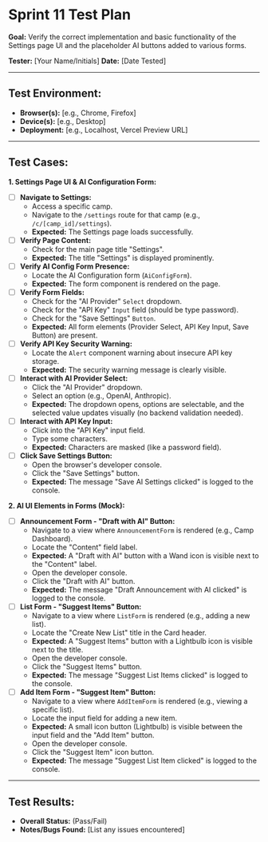 # Sprint 11 Test Plan

**Goal:** Verify the correct implementation and basic functionality of the Settings page UI and the placeholder AI buttons added to various forms.

**Tester:** [Your Name/Initials]
**Date:** [Date Tested]

---

## Test Environment:

*   **Browser(s):** [e.g., Chrome, Firefox]
*   **Device(s):** [e.g., Desktop]
*   **Deployment:** [e.g., Localhost, Vercel Preview URL]

---

## Test Cases:

**1. Settings Page UI & AI Configuration Form:**

*   [ ] **Navigate to Settings:**
    *   Access a specific camp.
    *   Navigate to the `/settings` route for that camp (e.g., `/c/[camp_id]/settings`).
    *   **Expected:** The Settings page loads successfully.
*   [ ] **Verify Page Content:**
    *   Check for the main page title "Settings".
    *   **Expected:** The title "Settings" is displayed prominently.
*   [ ] **Verify AI Config Form Presence:**
    *   Locate the AI Configuration form (`AiConfigForm`).
    *   **Expected:** The form component is rendered on the page.
*   [ ] **Verify Form Fields:**
    *   Check for the "AI Provider" `Select` dropdown.
    *   Check for the "API Key" `Input` field (should be type password).
    *   Check for the "Save Settings" `Button`.
    *   **Expected:** All form elements (Provider Select, API Key Input, Save Button) are present.
*   [ ] **Verify API Key Security Warning:**
    *   Locate the `Alert` component warning about insecure API key storage.
    *   **Expected:** The security warning message is clearly visible.
*   [ ] **Interact with AI Provider Select:**
    *   Click the "AI Provider" dropdown.
    *   Select an option (e.g., OpenAI, Anthropic).
    *   **Expected:** The dropdown opens, options are selectable, and the selected value updates visually (no backend validation needed).
*   [ ] **Interact with API Key Input:**
    *   Click into the "API Key" input field.
    *   Type some characters.
    *   **Expected:** Characters are masked (like a password field).
*   [ ] **Click Save Settings Button:**
    *   Open the browser's developer console.
    *   Click the "Save Settings" button.
    *   **Expected:** The message "Save AI Settings clicked" is logged to the console.

**2. AI UI Elements in Forms (Mock):**

*   [ ] **Announcement Form - "Draft with AI" Button:**
    *   Navigate to a view where `AnnouncementForm` is rendered (e.g., Camp Dashboard).
    *   Locate the "Content" field label.
    *   **Expected:** A "Draft with AI" button with a Wand icon is visible next to the "Content" label.
    *   Open the developer console.
    *   Click the "Draft with AI" button.
    *   **Expected:** The message "Draft Announcement with AI clicked" is logged to the console.
*   [ ] **List Form - "Suggest Items" Button:**
    *   Navigate to a view where `ListForm` is rendered (e.g., adding a new list).
    *   Locate the "Create New List" title in the Card header.
    *   **Expected:** A "Suggest Items" button with a Lightbulb icon is visible next to the title.
    *   Open the developer console.
    *   Click the "Suggest Items" button.
    *   **Expected:** The message "Suggest List Items clicked" is logged to the console.
*   [ ] **Add Item Form - "Suggest Item" Button:**
    *   Navigate to a view where `AddItemForm` is rendered (e.g., viewing a specific list).
    *   Locate the input field for adding a new item.
    *   **Expected:** A small icon button (Lightbulb) is visible between the input field and the "Add Item" button.
    *   Open the developer console.
    *   Click the "Suggest Item" icon button.
    *   **Expected:** The message "Suggest List Item clicked" is logged to the console.

---

## Test Results:

*   **Overall Status:** (Pass/Fail)
*   **Notes/Bugs Found:** [List any issues encountered] 
